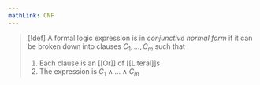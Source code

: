 ```yaml
---
mathLink: CNF
---
```

>[!def]
>A formal logic expression is in *conjunctive normal form* if it can be broken down into clauses $C_{1},\ldots,C_{m}$ such that 
>1. Each clause is an [[Or]] of [[Literal]]s
>2. The expression is $C_{1}\land\ldots\land C_{m}$

